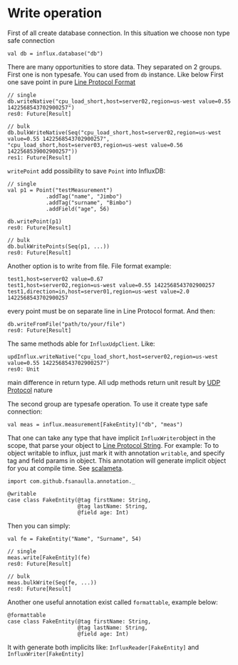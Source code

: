 # Write operation 
First of all create database connection. In this situation we choose non type safe connection
```
val db = influx.database("db")
``` 
There are many opportunities to store data. They separated on 2 groups.
First one is non typesafe. You can used from `db` instance. Like below
First one save point in pure [Line Protocol Format](https://docs.influxdata.com/influxdb/v1.3/write_protocols/line_protocol_reference/)
```
// single
db.writeNative("cpu_load_short,host=server02,region=us-west value=0.55 1422568543702900257")
res0: Future[Result]

// bulk
db.bulkWriteNative(Seq("cpu_load_short,host=server02,region=us-west value=0.55 1422568543702900257", "cpu_load_short,host=server03,region=us-west value=0.56 1422568539002900257"))
res1: Future[Result]
```
`writePoint` add possibility to save `Point` into InfluxDB:
```
// single
val p1 = Point("testMeasurement")
            .addTag("name", "Jimbo")
            .addTag("surname", "Bimbo")
            .addField("age", 56)

db.writePoint(p1)
res0: Future[Result]

// bulk
db.bulkWritePoints(Seq(p1, ...))
res0: Future[Result]
```
Another option is to write from file. File format example:
```
test1,host=server02 value=0.67
test1,host=server02,region=us-west value=0.55 1422568543702900257
test1,direction=in,host=server01,region=us-west value=2.0 1422568543702900257
```
every point must be on separate line in Line Protocol format. And then:
```
db.writeFromFile("path/to/your/file")
res0: Future[Result]
```
The same methods able for `InfluxUdpClient`. Like:
```
updInflux.writeNative("cpu_load_short,host=server02,region=us-west value=0.55 1422568543702900257")
res0: Unit
```
main difference in return type. All udp methods return unit result by [UDP Protocol](https://en.wikipedia.org/wiki/User_Datagram_Protocol) nature

The second group are typesafe operation. To use it create type safe connection:
```
val meas = influx.measurement[FakeEntity]("db", "meas")
```
That one can take any type that have implicit `InfluxWriter`object in the scope, that parse your object to [Line Protocol String](https://docs.influxdata.com/influxdb/v1.3/write_protocols/line_protocol_reference/). For example:
To to object writable to influx, just mark it with annotation `writable`, and specify tag and field params in object.
This annotation will generate implicit object for you at compile time. See [scalameta](http://scalameta.org/).
```
import com.github.fsanaulla.annotation._

@writable
case class FakeEntity(@tag firstName: String,
                      @tag lastName: String,
                      @field age: Int)
```
Then you can simply:
```
val fe = FakeEntity("Name", "Surname", 54)

// single
meas.write[FakeEntity](fe)
res0: Future[Result]

// bulk
meas.bulkWrite(Seq(fe, ...))
res0: Future[Result]
```
Another one useful annotation exist called `formattable`, example below:
```
@formattable
case class FakeEntity(@tag firstName: String,
                      @tag lastName: String,
                      @field age: Int)
```
It with generate both implicits like: `InfluxReader[FakeEntity]` and `InfluxWriter[FakeEntity]`